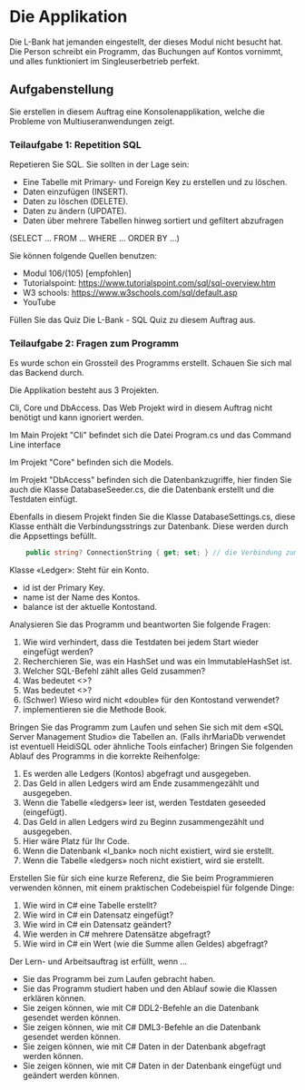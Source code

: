 # Die Applikation

Die L-Bank hat jemanden eingestellt, der dieses Modul nicht besucht hat. Die
Person schreibt ein Programm, das Buchungen auf Kontos vornimmt, und alles
funktioniert im Singleuserbetrieb perfekt.

## Aufgabenstellung

Sie erstellen in diesem Auftrag eine Konsolenapplikation, welche die Probleme
von Multiuseranwendungen zeigt.

### Teilaufgabe 1: Repetition SQL

Repetieren Sie SQL. Sie sollten in der Lage sein:

- Eine Tabelle mit Primary- und Foreign Key zu erstellen und zu löschen.
- Daten einzufügen (INSERT).
- Daten zu löschen (DELETE).
- Daten zu ändern (UPDATE).
- Daten über mehrere Tabellen hinweg sortiert und gefiltert abzufragen

(SELECT … FROM … WHERE … ORDER BY …)

Sie können folgende Quellen benutzen:

- Modul 106/(105) [empfohlen]
- Tutorialspoint: https://www.tutorialspoint.com/sql/sql-overview.htm
- W3 schools: https://www.w3schools.com/sql/default.asp
- YouTube

Füllen Sie das Quiz Die L-Bank - SQL Quiz zu diesem Auftrag aus.

### Teilaufgabe 2: Fragen zum Programm

Es wurde schon ein Grossteil des Programms erstellt. Schauen Sie sich mal das Backend durch.

Die Applikation besteht aus 3 Projekten.

Cli, Core und DbAccess. Das Web Projekt wird in diesem Auftrag nicht benötigt und kann ignoriert werden.

Im Main Projekt "Cli" befindet sich die Datei Program.cs und das Command Line interface

Im Projekt "Core" befinden sich die Models.

Im Projekt "DbAccess" befinden sich die Datenbankzugriffe, hier finden Sie auch die Klasse DatabaseSeeder.cs, die die Datenbank erstellt und die Testdaten einfügt.

Ebenfalls in diesem Projekt finden Sie die Klasse DatabaseSettings.cs, diese Klasse enthält die Verbindungsstrings zur Datenbank. Diese werden durch die Appsettings befüllt.

```csharp
    public string? ConnectionString { get; set; } // die Verbindung zum Datenbank Server
```

Klasse «Ledger»: Steht für ein Konto.

- id ist der Primary Key.
- name ist der Name des Kontos.
- balance ist der aktuelle Kontostand.

Analysieren Sie das Programm und beantworten Sie folgende Fragen:

1. Wie wird verhindert, dass die Testdaten bei jedem Start wieder eingefügt
   werden?
2. Recherchieren Sie, was ein HashSet und was ein ImmutableHashSet ist.
3. Welcher SQL-Befehl zählt alles Geld zusammen?
4. Was bedeutet <<Property>>?
5. Was bedeutet <<Readonly>>?
6. (Schwer) Wieso wird nicht «double» für den Kontostand verwendet?
7. implementieren sie die Methode Book.

Bringen Sie das Programm zum Laufen und sehen Sie sich mit dem «SQL Server
Management Studio» die Tabellen an. (Falls ihrMariaDb verwendet ist eventuell HeidiSQL oder ähnliche Tools einfacher)
Bringen Sie folgenden Ablauf des Programms in die korrekte Reihenfolge:

1. Es werden alle Ledgers (Kontos) abgefragt und ausgegeben.
2. Das Geld in allen Ledgers wird am Ende zusammengezählt und ausgegeben.
3. Wenn die Tabelle «ledgers» leer ist, werden Testdaten geseeded (eingefügt).
4. Das Geld in allen Ledgers wird zu Beginn zusammengezählt und ausgegeben.
5. Hier wäre Platz für Ihr Code.
6. Wenn die Datenbank «l_bank» noch nicht existiert, wird sie erstellt.
7. Wenn die Tabelle «ledgers» noch nicht existiert, wird sie erstellt.

Erstellen Sie für sich eine kurze Referenz, die Sie beim Programmieren
verwenden können, mit einem praktischen Codebeispiel für folgende Dinge:

1. Wie wird in C# eine Tabelle erstellt?
2. Wie wird in C# ein Datensatz eingefügt?
3. Wie wird in C# ein Datensatz geändert?
4. Wie werden in C# mehrere Datensätze abgefragt?
5. Wie wird in C# ein Wert (wie die Summe allen Geldes) abgefragt?

Der Lern- und Arbeitsauftrag ist erfüllt, wenn …

- Sie das Programm bei zum Laufen gebracht haben.
- Sie das Programm studiert haben und den Ablauf sowie die Klassen erklären können.
- Sie zeigen können, wie mit C# DDL2-Befehle an die Datenbank gesendet werden können.
- Sie zeigen können, wie mit C# DML3-Befehle an die Datenbank gesendet werden können.
- Sie zeigen können, wie mit C# Daten in der Datenbank abgefragt werden können.
- Sie zeigen können, wie mit C# Daten in der Datenbank eingefügt und geändert werden können.
